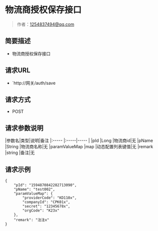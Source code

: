 #  物流商授权保存接口

> 作者：1254837494@qq.com

## 简要描述

- 物流商授权保存接口

## 请求URL
- `http://网关/auth/save
  
## 请求方式
- POST

## 请求参数说明

|参数名|类型|说明|备注
|:-----  |:-----|-----                  |
|pId |Long   |物流商id|无
|pName |String   |物流商名称|无
|paramValueMap |map   |动态配置列表键值|无
|remark |string   |备注|无


## 请求示例 

``` 
{
    "pId": "1594870842282713090",
    "pName": "test002",
    "paramValueMap": {
        "providerCode": "KD110x",
        "companyId": "CPK01x",
        "secret": "12345678x",
        "orgCode": "K23x"
    },
    "remark": "注注x"
}
```